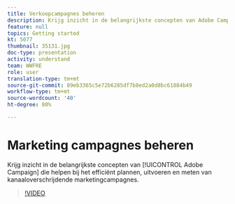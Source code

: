 ```yaml
---
title: Verkoopcampagnes beheren
description: Krijg inzicht in de belangrijkste concepten van Adobe Campaign die helpen bij het efficiënt plannen, uitvoeren en meten van kanaaloverschrijdende marketingcampagnes.
feature: null
topics: Getting started
kt: 5077
thumbnail: 35131.jpg
doc-type: presentation
activity: understand
team: WWFRE
role: user
translation-type: tm+mt
source-git-commit: 89eb3365c5e72b6285df7b8ed2a0d8bc61884b49
workflow-type: tm+mt
source-wordcount: '40'
ht-degree: 80%

---
```



# Marketing campagnes beheren

Krijg inzicht in de belangrijkste concepten van [!UICONTROL Adobe Campaign] die helpen bij het efficiënt plannen, uitvoeren en meten van kanaaloverschrijdende marketingcampagnes.

>[!VIDEO](https://video.tv.adobe.com/v/35131?quality=12)
